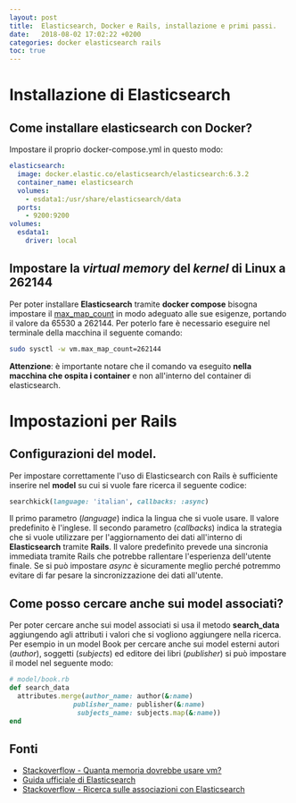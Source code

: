 ```yaml
---
layout: post
title:  Elasticsearch, Docker e Rails, installazione e primi passi.
date:   2018-08-02 17:02:22 +0200
categories: docker elasticsearch rails
toc: true
---
```


# Installazione di Elasticsearch

## Come installare elasticsearch con Docker?

Impostare il proprio docker-compose.yml in questo modo:

```yaml
elasticsearch:
  image: docker.elastic.co/elasticsearch/elasticsearch:6.3.2
  container_name: elasticsearch
  volumes:
    - esdata1:/usr/share/elasticsearch/data
  ports:
    - 9200:9200
volumes:
  esdata1:
    driver: local
```

## Impostare la *virtual memory* del *kernel* di Linux a 262144

Per poter installare **Elasticsearch** tramite **docker compose** bisogna impostare il [max_map_count](https://www.kernel.org/doc/Documentation/sysctl/vm.txt) in modo adeguato alle sue esigenze, portando il valore da 65530 a 262144.
Per poterlo fare è necessario eseguire nel terminale della macchina il seguente comando:

```bash
sudo sysctl -w vm.max_map_count=262144
```

**Attenzione**: è importante notare che il comando va eseguito **nella macchina che ospita i container** e non all'interno del container di elasticsearch.

# Impostazioni per Rails

## Configurazioni del model.

Per impostare correttamente l'uso di Elasticsearch con Rails è sufficiente inserire nel __model__ su cui si vuole fare ricerca il seguente codice:

```ruby
searchkick(language: 'italian', callbacks: :async)
```

Il primo parametro (_language_) indica la lingua che si vuole usare. Il valore predefinito è l'inglese.
Il secondo parametro (_callbacks_) indica la strategia che si vuole utilizzare per l'aggiornamento dei dati all'interno di **Elasticsearch** tramite **Rails**.
Il valore predefinito prevede una sincronia immediata tramite Rails che potrebbe rallentare l'esperienza dell'utente finale. Se si può impostare _async_ è sicuramente meglio perché potremmo evitare di far pesare la sincronizzazione dei dati all'utente.

## Come posso cercare anche sui model associati?

Per poter cercare anche sui model associati si usa il metodo __search_data__ aggiungendo agli attributi i valori che si vogliono aggiungere nella ricerca.
Per esempio in un model Book per cercare anche sui model esterni autori (_author_), soggetti (_subjects_) ed editore dei libri (_publisher_) si può impostare il model nel seguente modo:

```ruby
# model/book.rb
def search_data
  attributes.merge(author_name: author(&:name)
                publisher_name: publisher(&:name)
                 subjects_name: subjects.map(&:name))
end
```

## Fonti
  - [Stackoverflow - Quanta memoria dovrebbe usare vm?](https://stackoverflow.com/questions/11683850/how-much-memory-could-vm-use)
  - [Guida ufficiale di Elasticsearch](https://www.elastic.co/guide/en/elasticsearch/reference/current/docker.html)
  - [Stackoverflow - Ricerca sulle associazioni con Elasticsearch](https://stackoverflow.com/questions/31046428/rails-searchkick-elasticsearch-has-many-and-belongs-to-associations/31097297#31097297)
